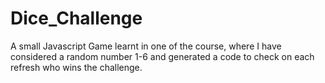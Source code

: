 # Dice_Challenge

A small Javascript Game learnt in one of the course, where I have considered a random number 1-6 and generated a code to check on each refresh who wins the challenge. 

